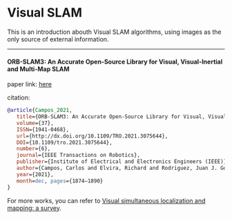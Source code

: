 # Visual SLAM

This is an introduction abouth Visual SLAM algorithms, using images as the only source of external information.

---


#### ORB-SLAM3: An Accurate Open-Source Library for Visual, Visual-Inertial and Multi-Map SLAM

paper link: [here](https://arxiv.org/pdf/2007.11898)

citation:

```bibtex
@article{Campos_2021,
   title={ORB-SLAM3: An Accurate Open-Source Library for Visual, Visual–Inertial, and Multimap SLAM},
   volume={37},
   ISSN={1941-0468},
   url={http://dx.doi.org/10.1109/TRO.2021.3075644},
   DOI={10.1109/tro.2021.3075644},
   number={6},
   journal={IEEE Transactions on Robotics},
   publisher={Institute of Electrical and Electronics Engineers (IEEE)},
   author={Campos, Carlos and Elvira, Richard and Rodriguez, Juan J. Gomez and M. Montiel, Jose M. and D. Tardos, Juan},
   year={2021},
   month=dec, pages={1874–1890} 
}
```


For more works, you can refer to [Visual simultaneous localization and mapping: a survey](https://www.academia.edu/download/52684934/AIRE_VSLAM_Survey.pdf).